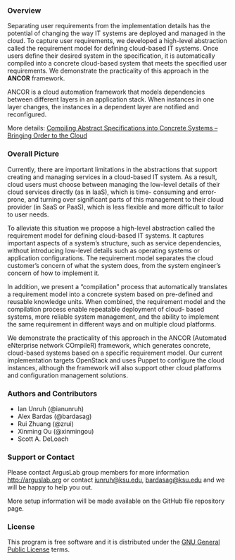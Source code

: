 ### Overview
Separating user requirements from the implementation details has the potential of changing the way IT systems are deployed and managed in the cloud. To capture user requirements, we developed a high-level abstraction called the requirement model for defining cloud-based IT systems. Once users define their desired system in the specification, it is automatically compiled into a concrete cloud-based system that meets the specified user requirements. We demonstrate the practicality of this approach in the **ANCOR** framework.

ANCOR is a cloud automation framework that models dependencies between different layers in an application stack. When instances in one layer changes, the instances in a dependent layer are notified and reconfigured.

More details: [Compiling Abstract Specifications into Concrete Systems – Bringing Order to the Cloud](http://people.cis.ksu.edu/~bardasag/paper.pdf)

### Overall Picture
Currently, there are important limitations in the abstractions that support creating and managing services in a cloud-based IT system. As a result, cloud users must choose between managing the low-level details of their cloud services directly (as in IaaS), which is time- consuming and error-prone, and turning over significant parts of this management to their cloud provider (in SaaS or PaaS), which is less flexible and more difficult to tailor to user needs. 

To alleviate this situation we propose a high-level abstraction called the requirement model for defining cloud-based IT systems. It captures important aspects of a system’s structure, such as service dependencies, without introducing low-level details such as operating systems or application configurations. The requirement model separates the cloud customer’s concern of what the system does, from the system engineer’s concern of how to implement it. 

In addition, we present a “compilation” process that automatically translates a requirement model into a concrete system based on pre-defined and reusable knowledge units. When combined, the requirement model and the compilation process enable repeatable deployment of cloud- based systems, more reliable system management, and the ability to implement the same requirement in different ways and on multiple cloud platforms. 

We demonstrate the practicality of this approach in the ANCOR (Automated eNterprise network COmpileR) framework, which generates concrete, cloud-based systems based on a specific requirement model. Our current implementation targets OpenStack and uses Puppet to configure the cloud instances, although the framework will also support other cloud platforms and configuration management solutions.

### Authors and Contributors
* Ian Unruh (@ianunruh)
* Alex Bardas (@bardasag)
* Rui Zhuang (@zrui)
* Xinming Ou (@xinmingou)
* Scott A. DeLoach

### Support or Contact
Please contact ArgusLab group members for more information http://arguslab.org or contact iunruh@ksu.edu, bardasag@ksu.edu and we will be happy to help you out.

More setup information will be made available on the GitHub file repository page.

### License
This program is free software and it is distributed under the [GNU General Public License](http://people.cis.ksu.edu/~bardasag/ANCOR%20Copyright%20and%20License.txt) terms.
